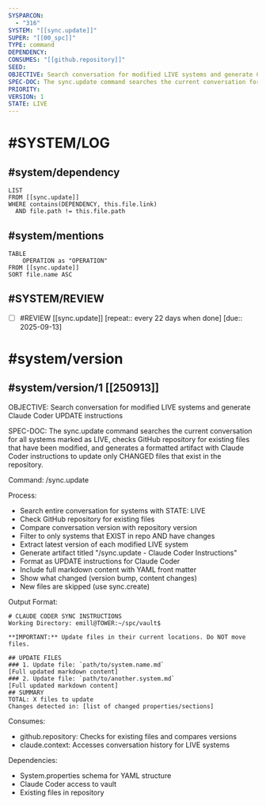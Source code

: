 ```yaml
---
SYSPARCON:
  - "316"
SYSTEM: "[[sync.update]]"
SUPER: "[[00_spc]]"
TYPE: command
DEPENDENCY:
CONSUMES: "[[github.repository]]" 
SEED:
OBJECTIVE: Search conversation for modified LIVE systems and generate Claude Coder UPDATE instructions
SPEC-DOC: The sync.update command searches the current conversation for all systems marked as LIVE, checks GitHub repository for existing files that have been modified, and generates a formatted artifact with Claude Coder instructions to update only CHANGED files that exist in the repository.
PRIORITY:
VERSION: 1
STATE: LIVE
---
```

# #SYSTEM/LOG
## #system/dependency
```dataview
LIST
FROM [[sync.update]]
WHERE contains(DEPENDENCY, this.file.link)
  AND file.path != this.file.path
```
## #system/mentions
```dataview
TABLE
    OPERATION as "OPERATION"
FROM [[sync.update]]
SORT file.name ASC
```
## #SYSTEM/REVIEW
- [ ] #REVIEW [[sync.update]]  [repeat:: every 22 days when done]  [due:: 2025-09-13]
# #system/version
## #system/version/1 [[250913]]
OBJECTIVE: Search conversation for modified LIVE systems and generate Claude Coder UPDATE instructions

SPEC-DOC:
The sync.update command searches the current conversation for all systems marked as LIVE, checks GitHub repository for existing files that have been modified, and generates a formatted artifact with Claude Coder instructions to update only CHANGED files that exist in the repository.

Command: /sync.update

Process:
- Search entire conversation for systems with STATE: LIVE
- Check GitHub repository for existing files
- Compare conversation version with repository version
- Filter to only systems that EXIST in repo AND have changes
- Extract latest version of each modified LIVE system
- Generate artifact titled "/sync.update - Claude Coder Instructions"
- Format as UPDATE instructions for Claude Coder
- Include full markdown content with YAML front matter
- Show what changed (version bump, content changes)
- New files are skipped (use sync.create)

Output Format:
```
# CLAUDE CODER SYNC INSTRUCTIONS
Working Directory: emill@TOWER:~/spc/vault$

**IMPORTANT:** Update files in their current locations. Do NOT move files.

## UPDATE FILES
### 1. Update file: `path/to/system.name.md`
[Full updated markdown content]
### 2. Update file: `path/to/another.system.md`
[Full updated markdown content]
## SUMMARY
TOTAL: X files to update
Changes detected in: [list of changed properties/sections]
```

Consumes:
- github.repository: Checks for existing files and compares versions
- claude.context: Accesses conversation history for LIVE systems

Dependencies:
- System.properties schema for YAML structure
- Claude Coder access to vault
- Existing files in repository